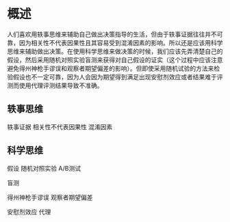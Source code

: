 # 概述
人们喜欢用轶事思维来辅助自己做出决策指导的生活，但由于轶事证据往往并不可靠，因为相关性不代表因果性且其容易受到混淆因素的影响。所以还是应该用科学思维来辅助做出决策。在使用科学思维来做决策的时候，我们应该先弄清楚自己的假设，然后采用随机对照实验盲测来获得对自己假设的证实（这个过程中应该注意避免得州神枪手谬误和观察者期望偏差的影响）。但即使采用随机试验的方法来检验假设也不一定可靠，因为人会因为期望得到满足出现安慰剂效应或者结果难于评测而使用代理评测结果导致不准确。



## 轶事思维
轶事证据
相关性不代表因果性
混淆因素

## 科学思维
假设
随机对照实验
A/B测试

盲测

得州神枪手谬误
观察者期望偏差

安慰剂效应
代理

